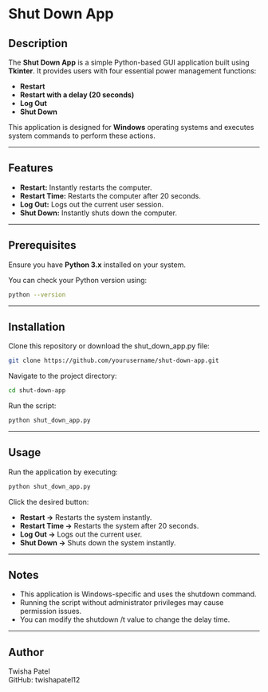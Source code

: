 # Shut Down App

## Description
The **Shut Down App** is a simple Python-based GUI application built using **Tkinter**. It provides users with four essential power management functions:  
- **Restart**  
- **Restart with a delay (20 seconds)**  
- **Log Out**  
- **Shut Down**  

This application is designed for **Windows** operating systems and executes system commands to perform these actions.

---

## Features
- **Restart:** Instantly restarts the computer.  
- **Restart Time:** Restarts the computer after 20 seconds.  
- **Log Out:** Logs out the current user session.  
- **Shut Down:** Instantly shuts down the computer.  

---

## Prerequisites
Ensure you have **Python 3.x** installed on your system.  

You can check your Python version using:
```sh
python --version
```

---

## **Installation**  

Clone this repository or download the shut_down_app.py file:
```bash
git clone https://github.com/yourusername/shut-down-app.git
```  
Navigate to the project directory:
```bash
cd shut-down-app
```  
Run the script:
```bash
python shut_down_app.py
```

---

## **Usage**  
Run the application by executing:
```bash
python shut_down_app.py
```
Click the desired button:  
- **Restart →** Restarts the system instantly.  
- **Restart Time →** Restarts the system after 20 seconds.  
- **Log Out →** Logs out the current user.  
- **Shut Down →** Shuts down the system instantly.

---

## **Notes**  
- This application is Windows-specific and uses the shutdown command.  
- Running the script without administrator privileges may cause permission issues.  
- You can modify the shutdown /t value to change the delay time.

---

## **Author**
Twisha Patel  
GitHub: twishapatel12
